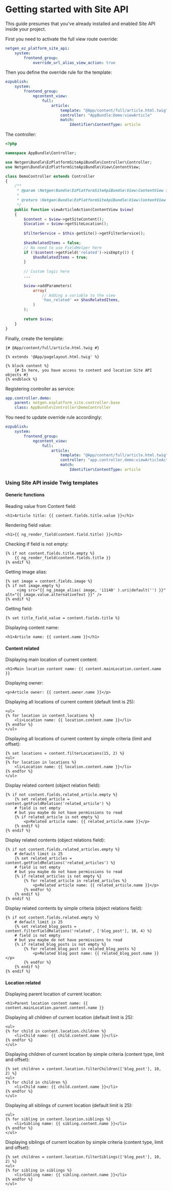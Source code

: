 # Getting started with Site API

This guide presumes that you've already installed and enabled Site API inside your project.

First you need to activate the full view route override:

```yaml
netgen_ez_platform_site_api:
    system:
        frontend_group:
            override_url_alias_view_action: true
```

Then you define the override rule for the template:

```yaml
ezpublish:
    system:
        frontend_group:
            ngcontent_view:
                full:
                    article:
                        template: "@App/content/full/article.html.twig"
                        controller: "AppBundle:Demo:viewArticle"
                        match:
                            Identifier\ContentType: article
```

The controller:

```php
<?php

namespace AppBundle\Controller;

use Netgen\Bundle\EzPlatformSiteApiBundle\Controller\Controller;
use Netgen\Bundle\EzPlatformSiteApiBundle\View\ContentView;

class DemoController extends Controller
{
    /**
     * @param \Netgen\Bundle\EzPlatformSiteApiBundle\View\ContentView $view
     *
     * @return \Netgen\Bundle\EzPlatformSiteApiBundle\View\ContentView
     */
    public function viewArticleAction(ContentView $view)
    {
        $content = $view->getSiteContent();
        $location = $view->getSiteLocation();
    
        $filterService = $this-getSite()->getFilterService();
    
        $hasRelatedItems = false;
        // No need to use FieldHelper here
        if (!$content->getField('related')->isEmpty()) {
            $hasRelatedItems = true;
        }
    
        // Custom logic here
        ...
    
        $view->addParameters(
            array(
                // Adding a variable to the view
                'has_related' => $hasRelatedItems,
            )
        );
    
        return $view;
    }
}
```


Finally, create the template:

```twig
{# @App/content/full/article.html.twig #}

{% extends '@App/pagelayout.html.twig' %}

{% block content %}
    {# In here, you have access to content and location Site API objects #}
{% endblock %}
```

Registering controller as service:

```yaml
app.controller.demo:
    parent: netgen.ezplatform_site.controller.base
    class: AppBundle\Controller\DemoController
```

You need to update override rule accordingly:

```yaml
ezpublish:
    system:
        frontend_group:
            ngcontent_view:
                full:
                    article:
                        template: "@App/content/full/article.html.twig"
                        controller: "app.controller.demo:viewArticleAction"
                        match:
                            Identifier\ContentType: article
```

### Using Site API inside Twig templates

#### Generic functions

Reading value from Content field:

```twig
<h1>Article title: {{ content.fields.title.value }}</h1>
```

Rendering field value:

```twig
<h1>{{ ng_render_field(content.field.title) }}</h1>
```

Checking if field is not empty:
```twig
{% if not content.fields.title.empty %}
	{{ ng_render_field(content.fields.title }}
{% endif %}
```

Getting image alias:
```twig
{% set image = content.fields.image %}
{% if not image.empty %}
     <img src="{{ ng_image_alias( image, 'i1140' ).uri|default('') }}" alt="{{ image.value.alternativeText }}" />
{% endif %}
```

Getting field:
```twig
{% set title_field_value = content.fields.title %}
```

Displaying content name:
```twig
<h1>Article name: {{ content.name }}</h1>
```

#### Content related

Displaying main location of current content:
```twig
<h1>Main location content name: {{ content.mainLocation.content.name }}
```

Displaying owner:
```twig
<p>Article owner: {{ content.owner.name }}</p>
```

Displaying all locations of current content (default limit is 25):
```twig
<ul>
{% for location in content.locations %}
	<li>Location name: {{ location.content.name }}</li>
{% endfor %}
</ul>
```

Displaying all locations of current content by simple criteria (limit and offset):
```twig
{% set locations = content.filterLocations(15, 2) %}
<ul>
{% for location in locations %}
	<li>Location name: {{ location.content.name }}</li>
{% endfor %}
</ul>
```

Display related content (object relation field):
```twig
{% if not content.fields.related_article.empty %}
	{% set related_article = content.getFieldRelation('related_article') %}
	# field is not empty
	# but you maybe do not have permissions to read
	{% if related_article is not empty %}
		<p>Related article name: {{ related_article.name }}</p>
	{% endif %}
{% endif %} 
```

Display related contents (object relations field):
```twig
{% if not content.fields.related_articles.empty %}
	# default limit is 25
	{% set related_articles = content.getFieldRelations('related_articles') %}
	# field is not empty
	# but you maybe do not have permissions to read
	{% if related_articles is not empty %}
		{% for related_article in related_articles %}
			<p>Related article name: {{ related_article.name }}</p>
		{% endfor %}
	{% endif %}
{% endif %} 
```

Display related contents by simple criteria (object relations field):
```twig
{% if not content.fields.related.empty %}
	# default limit is 25
	{% set related_blog_posts = content.filterFieldRelations('related', ['blog_post'], 10, 4) %}
	# field is not empty
	# but you maybe do not have permissions to read
	{% if related_blog_posts is not empty %}
		{% for related_blog_post in related_blog_posts %}
			<p>Related blog post name: {{ related_blog_post.name }}</p>
		{% endfor %}
	{% endif %}
{% endif %} 
```

#### Location related

Displaying parent location of current location:
```twig
<h1>Parent location content name: {{ content.mainLocation.parent.content.name }}
```

Displaying all children of current location (default limit is 25):
```twig
<ul>
{% for child in content.location.children %}
	<li>Child name: {{ child.content.name }}</li>
{% endfor %}
</ul>
```

Displaying children of current location by simple criteria (content type, limit and offset):
```twig
{% set children = content.location.filterChildren(['blog_post'], 10, 2) %}
<ul>
{% for child in children %}
	<li>Child name: {{ child.content.name }}</li>
{% endfor %}
</ul>
```

Displaying all siblings of current location (default limit is 25):
```twig
<ul>
{% for sibling in content.location.siblings %}
	<li>Sibling name: {{ sibling.content.name }}</li>
{% endfor %}
</ul>
```

Displaying siblings of current location by simple criteria (content type, limit and offset):
```twig
{% set children = content.location.filterSiblings(['blog_post'], 10, 2) %}
<ul>
{% for sibling in siblings %}
	<li>Sibling name: {{ sibling.content.name }}</li>
{% endfor %}
</ul>
```

